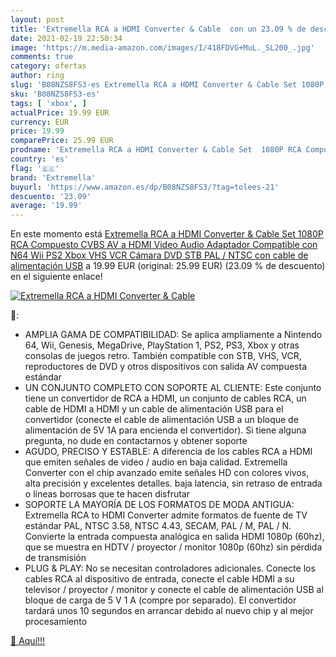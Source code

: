```yaml
---
layout: post
title: 'Extremella RCA a HDMI Converter & Cable  con un 23.09 % de descuento'
date: 2021-02-19 22:50:34
image: 'https://m.media-amazon.com/images/I/418FDVG+MuL._SL200_.jpg'
comments: true
category: ofertas
author: ring
slug: 'B08NZS8FS3-es Extremella RCA a HDMI Converter & Cable Set 1080P RCA...'
sku: 'B08NZS8FS3-es'
tags: [ 'xbox', ]
actualPrice: 19.99 EUR
currency: EUR
price: 19.99
comparePrice: 25.99 EUR
prodname: 'Extremella RCA a HDMI Converter & Cable Set  1080P RCA Compuesto CVBS AV a HDMI Video Audio Adaptador Compatible con N64 Wii PS2 Xbox VHS VCR Cámara DVD STB  PAL / NTSC con cable de alimentación USB'
country: 'es'
flag: '🇪🇸'
brand: 'Extremella'
buyurl: 'https://www.amazon.es/dp/B08NZS8FS3/?tag=tolees-21'
descuento: '23.09'
average: '19.99'
---
```


En este momento está [Extremella RCA a HDMI Converter & Cable Set  1080P RCA Compuesto CVBS AV a HDMI Video Audio Adaptador Compatible con N64 Wii PS2 Xbox VHS VCR Cámara DVD STB  PAL / NTSC con cable de alimentación USB](https://www.amazon.es/dp/B08NZS8FS3/?tag=tolees-21) a 19.99 EUR (original: 25.99 EUR) (23.09 %  de descuento) en el siguiente enlace!

[![Extremella RCA a HDMI Converter & Cable ](https://m.media-amazon.com/images/I/418FDVG+MuL._SL200_.jpg)](https://www.amazon.es/dp/B08NZS8FS3/?tag=tolees-21)

🔎:

- AMPLIA GAMA DE COMPATIBILIDAD: Se aplica ampliamente a Nintendo 64, Wii, Genesis, MegaDrive, PlayStation 1, PS2, PS3, Xbox y otras consolas de juegos retro. También compatible con STB, VHS, VCR, reproductores de DVD y otros dispositivos con salida AV compuesta estándar
- UN CONJUNTO COMPLETO CON SOPORTE AL CLIENTE: Este conjunto tiene un convertidor de RCA a HDMI, un conjunto de cables RCA, un cable de HDMI a HDMI y un cable de alimentación USB para el convertidor (conecte el cable de alimentación USB a un bloque de alimentación de 5V 1A para encienda el convertidor). Si tiene alguna pregunta, no dude en contactarnos y obtener soporte
- AGUDO, PRECISO Y ESTABLE: A diferencia de los cables RCA a HDMI que emiten señales de video / audio en baja calidad. Extremella Converter con el chip avanzado emite señales HD con colores vivos, alta precisión y excelentes detalles. baja latencia, sin retraso de entrada o líneas borrosas que te hacen disfrutar
- SOPORTE LA MAYORÍA DE LOS FORMATOS DE MODA ANTIGUA: Extremella RCA to HDMI Converter admite formatos de fuente de TV estándar PAL, NTSC 3.58, NTSC 4.43, SECAM, PAL / M, PAL / N. Convierte la entrada compuesta analógica en salida HDMI 1080p (60hz), que se muestra en HDTV / proyector / monitor 1080p (60hz) sin pérdida de transmisión
- PLUG & PLAY: No se necesitan controladores adicionales. Conecte los cables RCA al dispositivo de entrada, conecte el cable HDMI a su televisor / proyector / monitor y conecte el cable de alimentación USB al bloque de carga de 5 V 1 A (compre por separado). El convertidor tardará unos 10 segundos en arrancar debido al nuevo chip y al mejor procesamiento

[🛒 Aquí!!!](https://www.amazon.es/dp/B08NZS8FS3/?tag=tolees-21)
